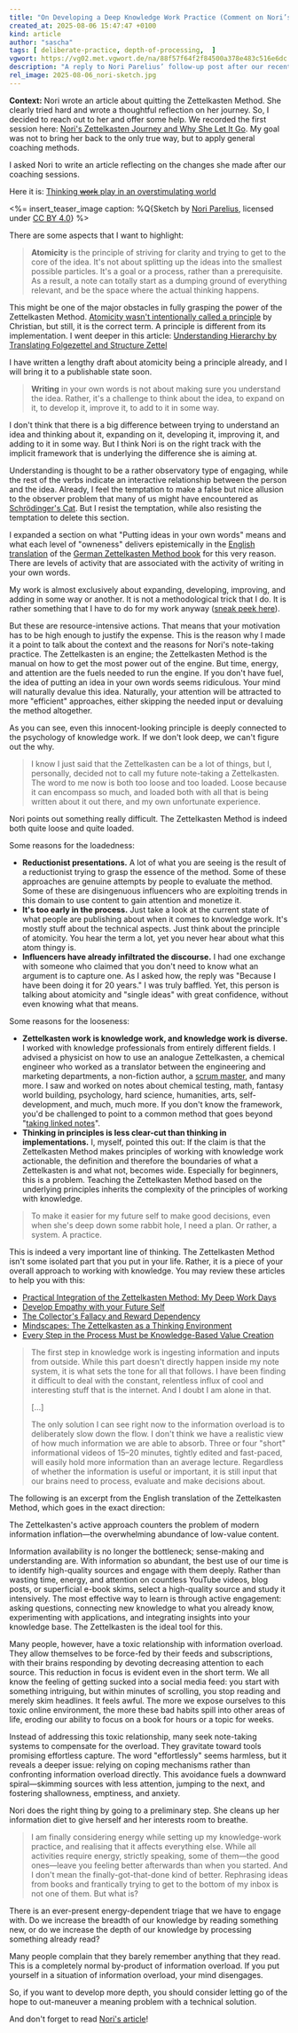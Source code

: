 ```yaml
---
title: "On Developing a Deep Knowledge Work Practice (Comment on Nori’s Blog Post)"
created_at: 2025-08-06 15:47:47 +0100
kind: article
author: "sascha"
tags: [ deliberate-practice, depth-of-processing,  ]
vgwort: https://vg02.met.vgwort.de/na/88f57f64f2f84500a378e483c516e6dc
description: "A reply to Nori Parelius’ follow-up post after our recent video call where we talked about her quitting the Zettelkasten Method."
rel_image: 2025-08-06_nori-sketch.jpg
---
```

**Context:** Nori wrote an article about quitting the Zettelkasten Method. She clearly tried hard and wrote a thoughtful reflection on her journey. So, I decided to reach out to her and offer some help. We recorded the first session here: [Nori's Zettelkasten Journey and Why She Let It Go](https://zettelkasten.de/posts/noris-zettelkasten-journey-why-she-let-it-go-interview/). My goal was not to bring her back to the only true way, but to apply general coaching methods. 

I asked Nori to write an article reflecting on the changes she made after our coaching sessions. 

Here it is: [Thinking <del>work</del> play in an overstimulating world](https://www.noriparelius.com/post/thiniking-in-an-overstimulating-world/)

<%= insert_teaser_image caption: %Q{Sketch by <a href="https://www.noriparelius.com/post/thiniking-in-an-overstimulating-world/">Nori Parelius</a>, licensed under <a href="https://creativecommons.org/licenses/by/4.0/">CC BY 4.0</a>} %>

There are some aspects that I want to highlight:

> **Atomicity** is the principle of striving for clarity and trying to get to the core of the idea. It's not about splitting up the ideas into the smallest possible particles. It's a goal or a process, rather than a prerequisite. As a result, a note can totally start as a dumping ground of everything relevant, and be the space where the actual thinking happens.

This might be one of the major obstacles in fully grasping the power of the Zettelkasten Method. [Atomicity wasn't intentionally called a principle](https://zettelkasten.de/posts/create-zettel-from-reading-notes/) by Christian, but still, it is the correct term. A principle is different from its implementation. I went deeper in this article: [Understanding Hierarchy by Translating Folgezettel and Structure Zettel](https://zettelkasten.de/posts/understanding-hierarchy-translating-folgezettel/)

I have written a lengthy draft about atomicity being a principle already, and I will bring it to a publishable state soon.

> **Writing** in your own words is not about making sure you understand the idea. Rather, it's a challenge to think about the idea, to expand on it, to develop it, improve it, to add to it in some way.

I don't think that there is a big difference between trying to understand an idea and thinking about it, expanding on it, developing it, improving it, and adding to it in some way. But I think Nori is on the right track with the implicit framework that is underlying the difference she is aiming at. 

Understanding is thought to be a rather observatory type of engaging, while the rest of the verbs indicate an interactive relationship between the person and the idea. Already, I feel the temptation to make a false but nice allusion to the observer problem that many of us might have encountered as [Schrödinger's Cat](https://en.wikipedia.org/wiki/Schr%C3%B6dinger's_cat). But I resist the temptation, while also resisting the temptation to delete this section. 

I expanded a section on what "Putting ideas in your own words" means and what each level of "owneness" delivers epistemically in the [English translation](https://forum.zettelkasten.de/discussion/3236/journal-and-ama-the-english-translation-has-begun) of the [German Zettelkasten Method book](https://www.amazon.de/Die-Zettelkastenmethode-eine-Denkmaschine-benutzt/dp/B0DW4FHJ7K/) for this very reason. There are levels of activity that are associated with the activity of writing in your own words.

My work is almost exclusively about expanding, developing, improving, and adding in some way or another. It is not a methodological trick that I do. It is rather something that I have to do for my work anyway ([sneak peek here](https://forum.zettelkasten.de/discussion/2804/journal-q-a-ama-writing-a-book-with-my-zettelkasten)). 

But these are resource-intensive actions. That means that your motivation has to be high enough to justify the expense. This is the reason why I made it a point to talk about the context and the reasons for Nori's note-taking practice. The Zettelkasten is an engine; the Zettelkasten Method is the manual on how to get the most power out of the engine. But time, energy, and attention are the fuels needed to run the engine. If you don't have fuel, the idea of putting an idea in your own words seems ridiculous. Your mind will naturally devalue this idea. Naturally, your attention will be attracted to more "efficient" approaches, either skipping the needed input or devaluing the method altogether. 

As you can see, even this innocent-looking principle is deeply connected to the psychology of knowledge work. If we don't look deep, we can't figure out the why.

> I know I just said that the Zettelkasten can be a lot of things, but I, personally, decided not to call my future note-taking a Zettelkasten. The word to me now is both too loose and too loaded. Loose because it can encompass so much, and loaded both with all that is being written about it out there, and my own unfortunate experience.

Nori points out something really difficult. The Zettelkasten Method is indeed both quite loose and quite loaded. 

Some reasons for the loadedness:

- **Reductionist presentations.** A lot of what you are seeing is the result of a reductionist trying to grasp the essence of the method. Some of these approaches are genuine attempts by people to evaluate the method. Some of these are disingenuous influencers who are exploiting trends in this domain to use content to gain attention and monetize it.
- **It's too early in the process.** Just take a look at the current state of what people are publishing about when it comes to knowledge work. It's mostly stuff about the technical aspects. Just think about the principle of atomicity. You hear the term a lot, yet you never hear about what this atom thingy is.
- **Influencers have already infiltrated the discourse.** I had one exchange with someone who claimed that you don't need to know what an argument is to capture one. As I asked how, the reply was "Because I have been doing it for 20 years." I was truly baffled. Yet, this person is talking about atomicity and "single ideas" with great confidence, without even knowing what that means. 

Some reasons for the looseness:

- **Zettelkasten work is knowledge work, and knowledge work is diverse.** I worked with knowledge professionals from entirely different fields. I advised a physicist on how to use an analogue Zettelkasten, a chemical engineer who worked as a translator between the engineering and marketing departments, a non-fiction author, a [scrum master](https://en.wikipedia.org/wiki/Scrum_(software_development)), and many more. I saw and worked on notes about chemical testing, math, fantasy world building, psychology, hard science, humanities, arts, self-development, and much, much more. If you don't know the framework, you'd be challenged to point to a common method that goes beyond "[taking linked notes](https://zettelkasten.de/posts/zettelkasten-iceberg/#linked-note-taking-and-pkm)".
- **Thinking in principles is less clear-cut than thinking in implementations.** I, myself, pointed this out: If the claim is that the Zettelkasten Method makes principles of working with knowledge work actionable, the definition and therefore the boundaries of what a Zettelkasten is and what not, becomes wide. Especially for beginners, this is a problem. Teaching the Zettelkasten Method based on the underlying principles inherits the complexity of the principles of working with knowledge. 

> To make it easier for my future self to make good decisions, even when she's deep down some rabbit hole, I need a plan. Or rather, a system. A practice.

This is indeed a very important line of thinking. The Zettelkasten Method isn't some isolated part that you put in your life. Rather, it is a piece of your overall approach to working with knowledge. You may review these articles to help you with this:

- [Practical Integration of the Zettelkasten Method: My Deep Work Days](https://zettelkasten.de/posts/practical-integration-deep-work/) 
- [Develop Empathy with your Future Self](https://zettelkasten.de/posts/develop-empathy-future-self/)
- [The Collector's Fallacy and Reward Dependency](https://zettelkasten.de/posts/collectors-fallacy-and-reward-dependency/)
- [Mindscapes: The Zettelkasten as a Thinking Environment](https://zettelkasten.de/posts/zettelkasten-thinking-environment/)
- [Every Step in the Process Must be Knowledge-Based Value Creation](https://zettelkasten.de/posts/every-step-value-creation/)

> The first step in knowledge work is ingesting information and inputs from outside. While this part doesn't directly happen inside my note system, it is what sets the tone for all that follows. I have been finding it difficult to deal with the constant, relentless influx of cool and interesting stuff that is the internet. And I doubt I am alone in that.
>
> \[...\]
>
> The only solution I can see right now to the information overload is to deliberately slow down the flow. I don't think we have a realistic view of how much information we are able to absorb. Three or four "short" informational videos of 15–20 minutes, tightly edited and fast-paced, will easily hold more information than an average lecture. Regardless of whether the information is useful or important, it is still input that our brains need to process, evaluate and make decisions about.

The following is an excerpt from the English translation of the Zettelkasten Method, which goes in the exact direction:

The Zettelkasten's active approach counters the problem of modern information inflation—the overwhelming abundance of low-value content.

Information availability is no longer the bottleneck; sense-making and understanding are. With information so abundant, the best use of our time is to identify high-quality sources and engage with them deeply. Rather than wasting time, energy, and attention on countless YouTube videos, blog posts, or superficial e-book skims, select a high-quality source and study it intensively. The most effective way to learn is through active engagement: asking questions, connecting new knowledge to what you already know, experimenting with applications, and integrating insights into your knowledge base. The Zettelkasten is the ideal tool for this.

Many people, however, have a toxic relationship with information overload. They allow themselves to be force-fed by their feeds and subscriptions, with their brains responding by devoting decreasing attention to each source. This reduction in focus is evident even in the short term. We all know the feeling of getting sucked into a social media feed: you start with something intriguing, but within minutes of scrolling, you stop reading and merely skim headlines. It feels awful. The more we expose ourselves to this toxic online environment, the more these bad habits spill into other areas of life, eroding our ability to focus on a book for hours or a topic for weeks.

Instead of addressing this toxic relationship, many seek note-taking systems to compensate for the overload. They gravitate toward tools promising effortless capture. The word "effortlessly" seems harmless, but it reveals a deeper issue: relying on coping mechanisms rather than confronting information overload directly. This avoidance fuels a downward spiral—skimming sources with less attention, jumping to the next, and fostering shallowness, emptiness, and anxiety.

Nori does the right thing by going to a preliminary step. She cleans up her information diet to give herself and her interests room to breathe.

> I am finally considering energy while setting up my knowledge-work practice, and realising that it affects everything else. While all activities require energy, strictly speaking, some of them—the good ones—leave you feeling better afterwards than when you started. And I don't mean the finally-got-that-done kind of better. Rephrasing ideas from books and frantically trying to get to the bottom of my inbox is not one of them. But what is?

There is an ever-present energy-dependent triage that we have to engage with. Do we increase the breadth of our knowledge by reading something new, or do we increase the depth of our knowledge by processing something already read?

Many people complain that they barely remember anything that they read. This is a completely normal by-product of information overload. If you put yourself in a situation of information overload, your mind disengages. 

So, if you want to develop more depth, you should consider letting go of the hope to out-maneuver a meaning problem with a technical solution.

And don't forget to read [Nori's article](https://www.noriparelius.com/post/thiniking-in-an-overstimulating-world/)!

